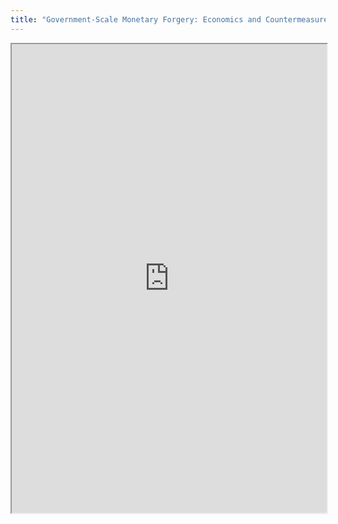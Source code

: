 ```yaml
---
title: "Government-Scale Monetary Forgery: Economics and Countermeasures"
---
```



<iframe height="750" width="100%" src="https://ewelton.github.io/ktest/wiki.html#Government-Scale%20Monetary%20Forgery:%20Economics%20and%20Countermeasures"></iframe>
